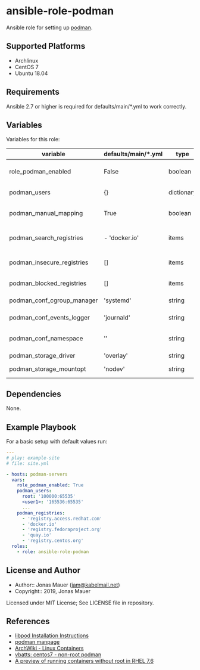 # ansible-role-podman

Ansible role for setting up [podman](https://podman.io).

## Supported Platforms

* Archlinux
* CentOS 7
* Ubuntu 18.04

## Requirements

Ansible 2.7 or higher is required for defaults/main/*.yml to work correctly.

## Variables

Variables for this role:

| variable | defaults/main/*.yml | type | description |
| -------- | ------------------- | ---- | ----------- |
| role_podman_enabled | False | boolean | determine whether role is enabled (true) or not (false) |
| podman_users | {} | dictionary | podman users that get uid mapping configured |
| podman_manual_mapping | True | boolean | ansible managed /etc/subuid and /etc/subgid entries |
| podman_search_registries | - 'docker.io' | items | list of registries that podman is pulling images from |
| podman_insecure_registries | [] | items | non TLS registries for podman, i.e. localhost:5000 |
| podman_blocked_registries | [] | items | blocked container registries |
| podman_conf_cgroup_manager | 'systemd' | string | /etc/container/libpod.conf: cgroup_manager |
| podman_conf_events_logger | 'journald' | string | /etc/container/libpod.conf: events_logger |
| podman_conf_namespace | '' | string | /etc/container/libpod.conf: namespace (=default namespace) |
| podman_storage_driver | 'overlay' | string | storage driver |
| podman_storage_mountopt | 'nodev' | string | storage driver mount options |

## Dependencies

None.

## Example Playbook

For a basic setup with default values run:

```yaml
---
# play: example-site
# file: site.yml

- hosts: podman-servers
  vars:
    role_podman_enabled: True
    podman_users:
      root: '100000:65535'
      <user1>: '165536:65535'
      ...
    podman_registries:
      - 'registry.access.redhat.com'
      - 'docker.io'
      - 'registry.fedoraproject.org'
      - 'quay.io'
      - 'registry.centos.org'
  roles:
    - role: ansible-role-podman
```

## License and Author

- Author:: Jonas Mauer (<jam@kabelmail.net>)
- Copyright:: 2019, Jonas Mauer

Licensed under MIT License;
See LICENSE file in repository.

## References

- [libpod Installation Instructions](https://github.com/containers/libpod/blob/master/install.md)
- [podman manpage](https://github.com/containers/libpod/blob/master/docs/podman.1.md)
- [ArchWiki - Linux Containers](https://wiki.archlinux.org/index.php/Linux_Containers)
- [vbatts: centos7 - non-root podman](https://asciinema.org/a/221441)
- [A preview of running containers without root in RHEL 7.6](https://www.redhat.com/en/blog/preview-running-containers-without-root-rhel-76)
